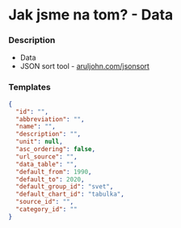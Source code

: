 # Jak jsme na tom? - Data

### Description

- Data
- JSON sort tool - [aruljohn.com/jsonsort](https://aruljohn.com/jsonsort/)

### Templates

```json
{
  "id": "",
  "abbreviation": "",
  "name": "",
  "description": "",
  "unit": null,
  "asc_ordering": false,
  "url_source": "",
  "data_table": "",
  "default_from": 1990,
  "default_to": 2020,
  "default_group_id": "svet",
  "default_chart_id": "tabulka",
  "source_id": "",
  "category_id": ""
}
```
